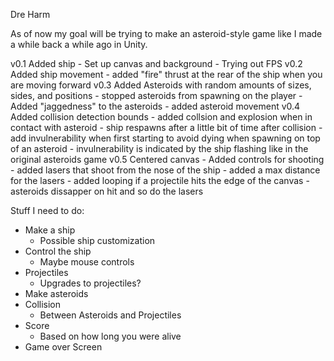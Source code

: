 Dre Harm

As of now my goal will be trying to make an asteroid-style game like I made a while back a while ago in Unity.

v0.1 Added ship - Set up canvas and background - Trying out FPS 
v0.2 Added ship movement - added "fire" thrust at the rear of the ship when you are moving forward 
v0.3 Added Asteroids with random amounts of sizes, sides, and positions - stopped asteroids from spawning on the player - Added "jaggedness" to the asteroids - added asteroid movement 
v0.4 Added collision detection bounds - added collsion and explosion when in contact with asteroid - ship respawns after a little bit of time after collision - add invulnerability when first starting to avoid dying when spawning on top of an asteroid - invulnerability is indicated by the ship flashing like in the original asteroids game
v0.5 Centered canvas - Added controls for shooting - added lasers that shoot from the nose of the ship - added a max distance for the lasers - added looping if a projectile hits the edge of the canvas - asteroids dissapper on hit and so do the lasers

Stuff I need to do: 
- Make a ship
    - Possible ship customization
- Control the ship 
    - Maybe mouse controls
- Projectiles
    - Upgrades to projectiles?
- Make asteroids
- Collision
    - Between Asteroids and Projectiles
- Score 
    - Based on how long you were alive
- Game over Screen


